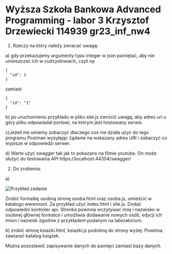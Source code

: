 # Wyższa Szkoła Bankowa Advanced Programming - labor 3 Krzysztof Drzewiecki 114939 gr23_inf_nw4 


1. Rzeczy na który należy zwracać uwagę:

a) gdy przekazujemy argumenty typu integer w json pamiętać, aby nie umieszczać ich w cudzysłowiach, czyli np

```
{
  "id": 1
}
```

zamiast
```
{
  "id": "1"
}
```
b) po uruchomieniu przykładu w pliku site.js zwrócić uwagę, aby adres uri u góry pliku odpowiadał portowi, na którym jest hostowany serwis.

c)Jeżeli nie umiemy zobaczyć dlaczego coś nie działa użyć do tego programu Postman wysyłając żądanie na wskazany adres URI i zobaczyć co wypisze w odpowiedzi serwer.

d) Warto użyć swagger tak jak to pokazano na filmie youtube. On może służyć do testowania API https://localhost:44354/swagger/


2. Do zrobienia:

a) 

![Przykład zadania](https://github.com/palles77/WsbAdvancedProgramming/blob/main/AdvancedProgramming_Lesson3/Images/ImieNazwisko.png?raw=true)

Zrobić formatkę osobną stronę osoba.html oraz osoba.js, umieścić w katalogu wwwrooot. Za przykład użyć index.html i site.js. Dodać odpowiedni kontroler api. Stronka powinna wczytywać imię i nazwisko w osobnej głównej formatce i umożliwia dodawanie nowych osób, edycji ich imion i nazwisk zgodnie z przykładem podanym na laboratorium.

b) zrobić stronę ksiazki.html, ksiazki.js podobną do strony wyżej. Powinna zawiarać katalog książek.

Można pozostawić zapisywanie danych do pamięci zamiast bazy danych.

